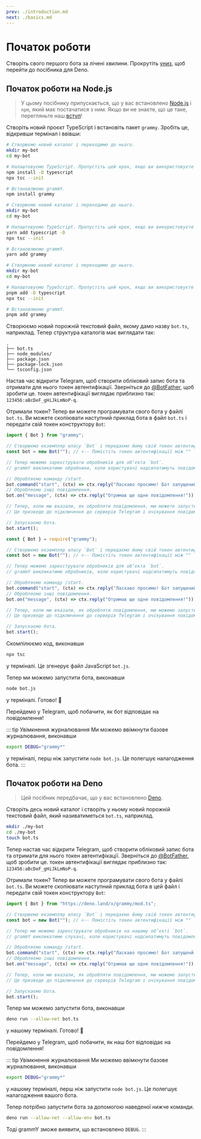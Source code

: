```yaml
---
prev: ./introduction.md
next: ./basics.md
---
```


# Початок роботи

Створіть свого першого бота за лічені хвилини. Прокрутіть [униз](#початок-роботи-на-deno), щоб перейти до посібника для Deno.

## Початок роботи на Node.js

> У цьому посібнику припускається, що у вас встановлено [Node.js](https://nodejs.org) і `npm`, який має постачатися з ним.
> Якщо ви не знаєте, що це таке, перегляньте наш [вступ](./introduction.md)!

Створіть новий проєкт TypeScript і встановіть пакет `grammy`.
Зробіть це, відкривши термінал і ввівши:

<CodeGroup>
 <CodeGroupItem title="NPM" active>

```sh
# Створюємо новий каталог і переходимо до нього.
mkdir my-bot
cd my-bot

# Налаштовуємо TypeScript. Пропустіть цей крок, якщо ви використовуєте JavaScript.
npm install -D typescript
npx tsc --init

# Встановлюємо grammY.
npm install grammy
```

</CodeGroupItem>
 <CodeGroupItem title="Yarn">

```sh
# Створюємо новий каталог і переходимо до нього.
mkdir my-bot
cd my-bot

# Налаштовуємо TypeScript. Пропустіть цей крок, якщо ви використовуєте JavaScript.
yarn add typescript -D
npx tsc --init

# Встановлюємо grammY.
yarn add grammy
```

</CodeGroupItem>
  <CodeGroupItem title="pnpm">

```sh
# Створюємо новий каталог і переходимо до нього.
mkdir my-bot
cd my-bot

# Налаштовуємо TypeScript. Пропустіть цей крок, якщо ви використовуєте JavaScript.
pnpm add -D typescript
npx tsc --init

# Встановлюємо grammY.
pnpm add grammy
```

</CodeGroupItem>
</CodeGroup>

Створюємо новий порожній текстовий файл, якому дамо назву `bot.ts`, наприклад.
Тепер структура каталогів має виглядати так:

```asciiart:no-line-numbers
.
├── bot.ts
├── node_modules/
├── package.json
├── package-lock.json
└── tsconfig.json
```

Настав час відкрити Telegram, щоб створити обліковий запис бота та отримати для нього токен автентифікації.
Зверніться до [@BotFather](https://t.me/BotFather), щоб зробити це.
токен автентифікації виглядає приблизно так: `123456:aBcDeF_gHiJkLmNoP-q`.

Отримали токен? Тепер ви можете програмувати свого бота у файлі `bot.ts`.
Ви можете скопіювати наступний приклад бота в файл `bot.ts` і передати свій токен конструктору `Bot`:

<CodeGroup>
 <CodeGroupItem title="TypeScript" active>

```ts
import { Bot } from "grammy";

// Створюємо екземпляр класу `Bot` і передаємо йому свій токен автентифікації.
const bot = new Bot(""); // <-- Помістіть токен автентифікації між ""

// Тепер можемо зареєструвати обробників для обʼєкта `bot`.
// grammY викликатиме обробники, коли користувачі надсилатимуть повідомлення боту.

// Обробляємо команду /start.
bot.command("start", (ctx) => ctx.reply("Ласкаво просимо! Бот запущений."));
// Обробляємо інші повідомлення.
bot.on("message", (ctx) => ctx.reply("Отримав ще одне повідомлення!"));

// Тепер, коли ми вказали, як обробляти повідомлення, ми можете запустити свого бота.
// Це призведе до підключення до серверів Telegram і очікування повідомлень.

// Запускаємо бота.
bot.start();
```

</CodeGroupItem>
 <CodeGroupItem title="JavaScript">

```js
const { Bot } = require("grammy");

// Створюємо екземпляр класу `Bot` і передаємо йому свій токен автентифікації.
const bot = new Bot(""); // <-- Помістіть токен автентифікації між ""

// Тепер можемо зареєструвати обробників для обʼєкта `bot`.
// grammY викликатиме обробників, коли користувачі надсилатимуть повідомлення боту.

// Обробляємо команду /start.
bot.command("start", (ctx) => ctx.reply("Ласкаво просимо! Бот запущений."));
// Обробляємо інші повідомлення.
bot.on("message", (ctx) => ctx.reply("Отримав ще одне повідомлення!"));

// Тепер, коли ми вказали, як обробляти повідомлення, ми можемо запустити свого бота.
// Це призведе до підключення до серверів Telegram і очікування повідомлень.

// Запускаємо бота.
bot.start();
```

</CodeGroupItem>
</CodeGroup>

Скомпілюємо код, виконавши

```sh
npx tsc
```

у терміналі.
Це згенерує файл JavaScript `bot.js`.

Тепер ми можемо запустити бота, виконавши

```sh
node bot.js
```

у терміналі.
Готово! :tada:

Перейдемо у Telegram, щоб побачити, як бот відповідає на повідомлення!

::: tip Увімкнення журналювання
Ми можемо ввімкнути базове журналювання, виконавши

```sh
export DEBUG="grammy*"
```

у терміналі, перш ніж запустити `node bot.js`.
Це полегшує налагодження бота.
:::

## Початок роботи на Deno

> Цей посібник передбачає, що у вас встановлено [Deno](https://deno.land).

Створіть десь новий каталог і створіть у ньому новий порожній текстовий файл, який називатиметься `bot.ts`, наприклад.

```sh
mkdir ./my-bot
cd ./my-bot
touch bot.ts
```

Тепер настав час відкрити Telegram, щоб створити обліковий запис бота та отримати для нього токен автентифікації.
Зверніться до [@BotFather](https://t.me/BotFather), щоб зробити це.
токен автентифікації виглядає приблизно так: `123456:aBcDeF_gHiJkLmNoP-q`.

Отримали токен? Тепер ви можете програмувати свого бота у файлі `bot.ts`.
Ви можете скопіювати наступний приклад бота в цей файл і передати свій токен конструктору `Bot`:

```ts
import { Bot } from "https://deno.land/x/grammy/mod.ts";

// Створюємо екземпляр класу `Bot` і передаємо йому свій токен автентифікації.
const bot = new Bot(""); // <-- Помістіть токен автентифікації між ""

// Тепер ми можемо зареєструвати обробників на нашому об’єкті `bot`.
// grammY викликатиме слухачі, коли користувачі надсилатимуть повідомлення нашому боту.

// Обробляємо команду /start.
bot.command("start", (ctx) => ctx.reply("Ласкаво просимо! Бот запущенй."));
// Обробляємо інші повідомлення.
bot.on("message", (ctx) => ctx.reply("Отримав ще одне повідомлення!"));

// Тепер, коли ми вказали, як обробляти повідомлення, ми можемо запустити свого бота.
// Це призведе до підключення до серверів Telegram і очікування повідомлень.

// Запускаємо бота.
bot.start();
```

Тепер ми можемо запустити бота, виконавши

```sh
deno run --allow-net bot.ts
```

у нашому терміналі.
Готово! :tada:

Перейдемо у Telegram, щоб побачити, як наш бот відповідає на повідомлення!

::: tip Увімкнення журналювання
Ми можемо ввімкнути базове журналювання, виконавши

```sh
export DEBUG="grammy*"
```

у нашому терміналі, перш ніж запустити `node bot.js`.
Це полегшує налагодження вашого бота.

Тепер потрібно запустити бота за допомогою наведеної нижче команди.

```sh
deno run --allow-net --allow-env bot.ts
```

Тоді grammY зможе виявити, що встановлено `DEBUG`.
:::
